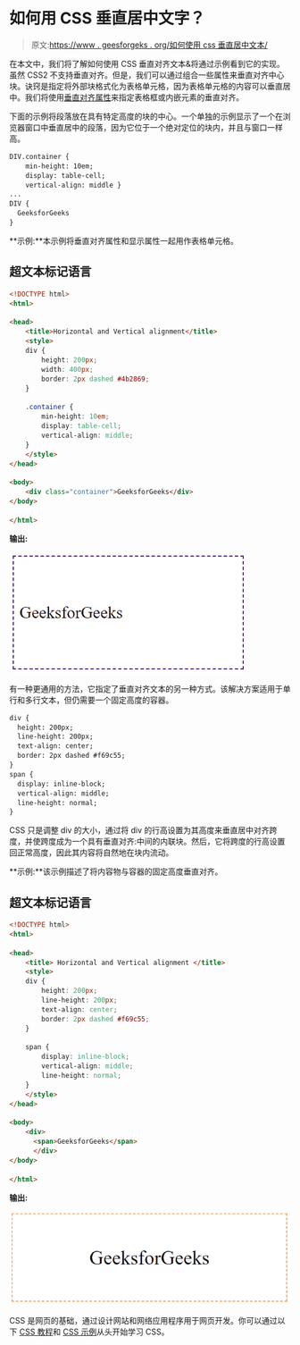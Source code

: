 # 如何用 CSS 垂直居中文字？

> 原文:[https://www . geesforgeks . org/如何使用 css 垂直居中文本/](https://www.geeksforgeeks.org/how-to-vertically-center-text-with-css/)

在本文中，我们将了解如何使用 CSS 垂直对齐文本&将通过示例看到它的实现。虽然 CSS2 不支持垂直对齐。但是，我们可以通过组合一些属性来垂直对齐中心块。诀窍是指定将外部块格式化为表格单元格，因为表格单元格的内容可以垂直居中。我们将使用[垂直对齐属性](https://www.geeksforgeeks.org/css-vertical-align-property/)来指定表格框或内嵌元素的垂直对齐。

下面的示例将段落放在具有特定高度的块的中心。一个单独的示例显示了一个在浏览器窗口中垂直居中的段落，因为它位于一个绝对定位的块内，并且与窗口一样高。

```html
DIV.container {
    min-height: 10em;
    display: table-cell;
    vertical-align: middle }
...
DIV {
  GeeksforGeeks
}
```

**示例:**本示例将垂直对齐属性和显示属性一起用作表格单元格。

## 超文本标记语言

```html
<!DOCTYPE html>
<html>

<head>
    <title>Horizontal and Vertical alignment</title>
    <style>
    div {
        height: 200px;
        width: 400px;
        border: 2px dashed #4b2869;
    }

    .container {
        min-height: 10em;
        display: table-cell;
        vertical-align: middle;
    }
    </style>
</head>

<body>
    <div class="container">GeeksforGeeks</div>
</body>

</html>
```

**输出:**

![](img/3ff9a042cbefd35c33cfec873fe520a3.png)

有一种更通用的方法，它指定了垂直对齐文本的另一种方式。该解决方案适用于单行和多行文本，但仍需要一个固定高度的容器。

```html
div {
  height: 200px;
  line-height: 200px;
  text-align: center;
  border: 2px dashed #f69c55;
}
span {
  display: inline-block;
  vertical-align: middle;
  line-height: normal;
}
```

CSS 只是调整 div 的大小，通过将 div 的行高设置为其高度来垂直居中对齐跨度，并使跨度成为一个具有垂直对齐:中间的内联块。然后，它将跨度的行高设置回正常高度，因此其内容将自然地在块内流动。

**示例:**该示例描述了将内容物与容器的固定高度垂直对齐。

## 超文本标记语言

```html
<!DOCTYPE html>
<html>

<head>
    <title> Horizontal and Vertical alignment </title>
    <style>
    div {
        height: 200px;
        line-height: 200px;
        text-align: center;
        border: 2px dashed #f69c55;
    }

    span {
        display: inline-block;
        vertical-align: middle;
        line-height: normal;
    }
    </style>
</head>

<body>
    <div>
      <span>GeeksforGeeks</span>
      </div>
</body>

</html>
```

**输出:**

![](img/15ebbbb9d457cf889d9ee0b5575566ac.png)

CSS 是网页的基础，通过设计网站和网络应用程序用于网页开发。你可以通过以下 [CSS 教程](https://www.geeksforgeeks.org/css-tutorials/)和 [CSS 示例](https://www.geeksforgeeks.org/css-examples/)从头开始学习 CSS。